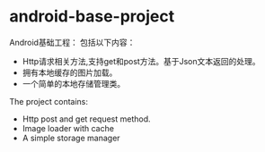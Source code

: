 android-base-project
==============

Android基础工程：
包括以下内容：
- Http请求相关方法,支持get和post方法。基于Json文本返回的处理。
- 拥有本地缓存的图片加载。
- 一个简单的本地存储管理类。


The project contains:

- Http post and get request method.
- Image loader with cache
- A simple storage manager
